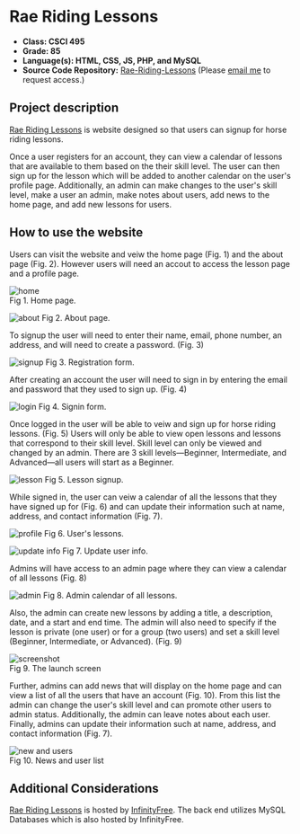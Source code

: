 Rae Riding Lessons
===============

-   **Class: CSCI 495** 
-   **Grade: 85** 
-   **Language(s): HTML, CSS, JS, PHP, and MySQL**
-   **Source Code Repository:** [Rae-Riding-Lessons](https://github.com/JamesCalebWay/Rae-Riding-Lessons)
    (Please [email me](mailto:jcway@csustudent.net?subject=GitHub%20Access) to request access.)

## Project description

[Rae Riding Lessons](http://raeridinglessons.infinityfreeapp.com/) is website designed so that users can signup for horse riding lessons. 

Once a user registers for an account, they can view a calendar of lessons that are available to them based on the their skill level. The user can then sign up for the lesson which will be added to another calendar on the user's profile page. Additionally, an admin can make changes to the user's skill level, make a user an admin, make notes about users, add news to the home page, and add new lessons for users.

## How to use the website

Users can visit the website and veiw the home page (Fig. 1) and the about page (Fig. 2). However users will need an accout to access the lesson page and a profile page.

![home](https://github.com/JamesCalebWay/JamesCalebWay.github.io/blob/master/images/Rae%20Riding%20Lessons/home.png)  
Fig 1. Home page.

![about](https://github.com/JamesCalebWay/JamesCalebWay.github.io/blob/master/images/Rae%20Riding%20Lessons/about.png)
Fig 2. About page.

To signup the user will need to enter their name, email, phone number, an address, and will need to create a password. (Fig. 3)

![signup](https://github.com/JamesCalebWay/JamesCalebWay.github.io/blob/master/images/Rae%20Riding%20Lessons/signup.png)
Fig 3. Registration form.

After creating an account the user will need to sign in by entering the email and password that they used to sign up. (Fig. 4)

![login](https://github.com/JamesCalebWay/JamesCalebWay.github.io/blob/master/images/Rae%20Riding%20Lessons/login.png)
Fig 4. Signin form.

Once logged in the user will be able to veiw and sign up for horse riding lessons. (Fig. 5) Users will only be able to view open lessons and lessons that correspond to their skill level. Skill level can only be viewed and changed by an admin. There are 3 skill levels—Beginner, Intermediate, and Advanced—all users will start as a Beginner.

![lesson](https://github.com/JamesCalebWay/JamesCalebWay.github.io/blob/master/images/Rae%20Riding%20Lessons/lesson.png)
Fig 5. Lesson signup.

While signed in, the user can veiw a calendar of all the lessons that they have signed up for (Fig. 6) and can update their information such at name, address, and contact information (Fig. 7).

![profile](https://github.com/JamesCalebWay/JamesCalebWay.github.io/blob/master/images/Rae%20Riding%20Lessons/profile.png)
Fig 6. User's lessons.

![update info](https://github.com/JamesCalebWay/JamesCalebWay.github.io/blob/master/images/Rae%20Riding%20Lessons/update%20info.png)
Fig 7. Update user info.

Admins will have access to an admin page where they can view a calendar of all lessons (Fig. 8)

![admin](https://github.com/JamesCalebWay/JamesCalebWay.github.io/blob/master/images/Rae%20Riding%20Lessons/admin.png)
Fig 8. Admin calendar of all lessons.

Also, the admin can create new lessons by adding a title, a description, date, and a start and end time. The admin will also need to specify if the lesson is private (one user) or for a group (two users) and set a skill level (Beginner, Intermediate, or Advanced). (Fig. 9)

![screenshot](https://github.com/JamesCalebWay/JamesCalebWay.github.io/blob/master/images/Rae%20Riding%20Lessons/create%20lesson.png)  
Fig 9. The launch screen

Further, admins can add news that will display on the home page and can view a list of all the users that have an account (Fig. 10). From this list the admin can change the user's skill level and can promote other users to admin status. Additionally, the admin can leave notes about each user. Finally, admins can update their information such at name, address, and contact information (Fig. 7).

![new and users](https://github.com/JamesCalebWay/JamesCalebWay.github.io/blob/master/images/Rae%20Riding%20Lessons/news%20and%20users.png)  
Fig 10. News and user list

## Additional Considerations

[Rae Riding Lessons](http://raeridinglessons.infinityfreeapp.com/) is hosted by [InfinityFree](https://www.infinityfree.net/). The back end utilizes MySQL Databases which is also hosted by InfinityFree.
